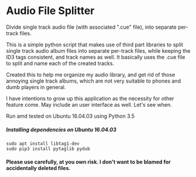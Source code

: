 # Audio File Splitter
Divide single track audio file (with associated ".cue" file), into separate per-track files. 

This is a simple python script that makes use of third part libraries to split single track audio album files into separate per-track files, while keeping the ID3 tags consistent, and track names as well. It basically uses the .cue file to split and name each of the created tracks.

Created this to help me organize my audio library, and get rid of those annoying single track albums, which are not very suitable to phones and dumb players in general.

I have intentions to grow up this application as the necessity for other feature come. May include an user interface as well. Let's see when. 

Run amd tested on Ubuntu 16.04.03 using Python 3.5

##### Installing dependencies on Ubuntu 16.04.03
```
sudo apt install libtag1-dev
sudo pip3 install pytaglib pydub
```

#### Please use carefully, at you own risk. I don't want to be blamed for accidentally deleted files. 

